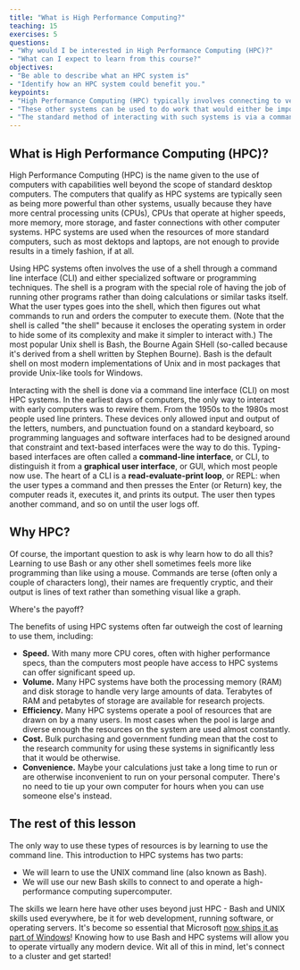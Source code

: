 ```yaml
---
title: "What is High Performance Computing?"
teaching: 15 
exercises: 5
questions:
- "Why would I be interested in High Performance Computing (HPC)?"
- "What can I expect to learn from this course?"
objectives:
- "Be able to describe what an HPC system is"
- "Identify how an HPC system could benefit you."  
keypoints:
- "High Performance Computing (HPC) typically involves connecting to very large computing systems elsewhere in the world."
- "These other systems can be used to do work that would either be impossible or much slower or smaller systems."
- "The standard method of interacting with such systems is via a command line interface called Bash."
---
```


## What is High Performance Computing (HPC)?

High Performance Computing (HPC) is the name given to the use of computers with
capabilities well beyond the scope of standard desktop computers.   The
computers that qualify as HPC systems are typically seen as being more powerful
than other systems, usually because they have more central processing units
(CPUs), CPUs that operate at higher speeds, more memory, more storage, and
faster connections with other computer systems.  HPC systems are used when the
resources of more standard computers, such as most dektops and laptops, are not
enough to provide results in a timely fashion, if at all.

Using HPC systems often involves the use of a shell through a command line
interface (CLI) and either specialized software or programming techniques.  The
shell is a program with the special role of having the job of running other
programs rather than doing calculations or similar tasks itself.  What the user
types goes into the shell, which then figures out what commands to run and
orders the computer to execute them.  (Note that the shell is called "the
shell" because it encloses the operating system in order to hide some of its
complexity and make it simpler to interact with.)  The most popular Unix shell
is Bash, the Bourne Again SHell (so-called because it's derived from a shell
written by Stephen Bourne).  Bash is the default shell on most modern
implementations of Unix and in most packages that provide Unix-like tools for
Windows.

Interacting with the shell is done via a command line interface (CLI) on most
HPC systems.  In the earliest days of computers, the only way to interact with
early computers was to rewire them.  From the 1950s to the 1980s most people
used line printers.  These devices only allowed input and output of the
letters, numbers, and punctuation found on a standard keyboard, so programming
languages and software interfaces had to be designed around that constraint and
text-based interfaces were the way to do this.  Typing-based interfaces are
often called a **command-line interface**, or CLI, to distinguish it from a
**graphical user interface**, or GUI, which most people now use.  The heart of
a CLI is a **read-evaluate-print loop**, or REPL: when the user types a command
and then presses the Enter (or Return) key, the computer reads it, executes it,
and prints its output.  The user then types another command, and so on until
the user logs off.

## Why HPC?

Of course, the important question to ask is why learn how to do all this?
Learning to use Bash or any other shell sometimes feels more like programming
than like using a mouse.  Commands are terse (often only a couple of characters
long), their names are frequently cryptic, and their output is lines of text
rather than something visual like a graph. 

Where's the payoff?

The benefits of using HPC systems often far outweigh the cost of
learning to use them, including:

* **Speed.** With many more CPU cores, often with higher performance specs,
  than the computers most people have access to HPC systems can offer
  significant speed up.
* **Volume.** Many HPC systems have both the processing memory (RAM) and disk
  storage to handle very large amounts of data. Terabytes of RAM and
  petabytes of storage are available for research projects.
* **Efficiency.** Many HPC systems operate a pool of resources that are drawn
  on by a many users.  In most cases when the pool is large and diverse enough
  the resources on the system are used almost constantly.
* **Cost.** Bulk purchasing and government funding mean that the cost to the
  research community for using these systems in significantly less that it
  would be otherwise.
* **Convenience.** Maybe your calculations just take a long time to run or are
  otherwise inconvenient to run on your personal computer. There's no need to
  tie up your own computer for hours when you can use someone else's instead.

## The rest of this lesson

The only way to use these types of resources is by learning to use the command line.
This introduction to HPC systems has two parts:

* We will learn to use the UNIX command line (also known as Bash).
* We will use our new Bash skills to connect to and operate a high-performance computing supercomputer.

The skills we learn here have other uses beyond just HPC - 
Bash and UNIX skills used everywhere, be it for web development, running software, or operating servers.
It's become so essential that Microsoft 
[now ships it as part of Windows](https://www.microsoft.com/en-us/store/p/ubuntu/9nblggh4msv6)!
Knowing how to use Bash and HPC systems will allow you to operate virtually any modern device.
Wit all of this in mind, let's connect to a cluster and get started!
